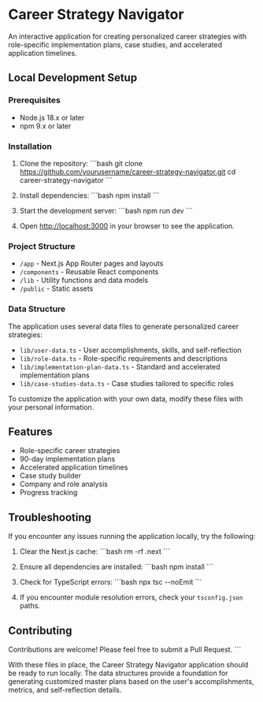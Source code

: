 # Career Strategy Navigator

An interactive application for creating personalized career strategies with role-specific implementation plans, case studies, and accelerated application timelines.

## Local Development Setup

### Prerequisites

- Node.js 18.x or later
- npm 9.x or later

### Installation

1. Clone the repository:
   \`\`\`bash
   git clone https://github.com/yourusername/career-strategy-navigator.git
   cd career-strategy-navigator
   \`\`\`

2. Install dependencies:
   \`\`\`bash
   npm install
   \`\`\`

3. Start the development server:
   \`\`\`bash
   npm run dev
   \`\`\`

4. Open [http://localhost:3000](http://localhost:3000) in your browser to see the application.

### Project Structure

- `/app` - Next.js App Router pages and layouts
- `/components` - Reusable React components
- `/lib` - Utility functions and data models
- `/public` - Static assets

### Data Structure

The application uses several data files to generate personalized career strategies:

- `lib/user-data.ts` - User accomplishments, skills, and self-reflection
- `lib/role-data.ts` - Role-specific requirements and descriptions
- `lib/implementation-plan-data.ts` - Standard and accelerated implementation plans
- `lib/case-studies-data.ts` - Case studies tailored to specific roles

To customize the application with your own data, modify these files with your personal information.

## Features

- Role-specific career strategies
- 90-day implementation plans
- Accelerated application timelines
- Case study builder
- Company and role analysis
- Progress tracking

## Troubleshooting

If you encounter any issues running the application locally, try the following:

1. Clear the Next.js cache:
   \`\`\`bash
   rm -rf .next
   \`\`\`

2. Ensure all dependencies are installed:
   \`\`\`bash
   npm install
   \`\`\`

3. Check for TypeScript errors:
   \`\`\`bash
   npx tsc --noEmit
   \`\`\`

4. If you encounter module resolution errors, check your `tsconfig.json` paths.

## Contributing

Contributions are welcome! Please feel free to submit a Pull Request.
\`\`\`

With these files in place, the Career Strategy Navigator application should be ready to run locally. The data structures provide a foundation for generating customized master plans based on the user's accomplishments, metrics, and self-reflection details.

